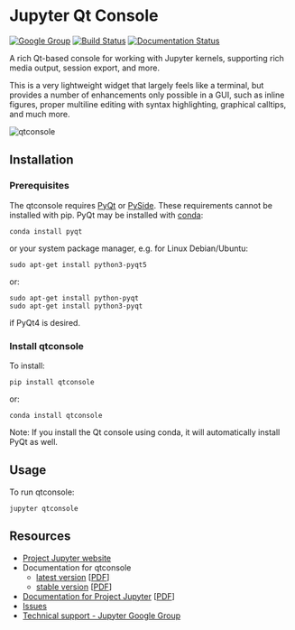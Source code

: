 # Jupyter Qt Console

[![Google Group](https://img.shields.io/badge/-Google%20Group-lightgrey.svg)](https://groups.google.com/forum/#!forum/jupyter)
[![Build Status](https://travis-ci.org/jupyter/qtconsole.svg?branch=master)](https://travis-ci.org/jupyter/qtconsole)
[![Documentation Status](https://readthedocs.org/projects/qtconsole/badge/?version=stable)](http://qtconsole.readthedocs.org/en/stable/?badge=stable)

A rich Qt-based console for working with Jupyter kernels,
supporting rich media output, session export, and more.

This is a very lightweight widget that
largely feels like a terminal, but provides a number of enhancements only
possible in a GUI, such as inline figures, proper multiline editing with syntax
highlighting, graphical calltips, and much more.


![qtconsole](docs/source/_images/qtconsole.png)

## Installation

### Prerequisites
The qtconsole requires [PyQt](http://www.riverbankcomputing.com/software/pyqt/intro)
or [PySide](http://pyside.github.io/docs/pyside).
These requirements cannot be installed with pip.
PyQt may be installed with [conda](http://conda.pydata.org/docs):

    conda install pyqt

or your system package manager, e.g. for Linux Debian/Ubuntu:

    sudo apt-get install python3-pyqt5

or:

    sudo apt-get install python-pyqt
    sudo apt-get install python3-pyqt

if PyQt4 is desired.

### Install qtconsole

To install:

    pip install qtconsole

or:

    conda install qtconsole

Note: If you install the Qt console using conda, it will automatically install
PyQt as well.

## Usage

To run qtconsole:

    jupyter qtconsole

## Resources
- [Project Jupyter website](https://jupyter.org)
- Documentation for qtconsole
  * [latest version](http://qtconsole.readthedocs.org/en/latest/) [[PDF](https://media.readthedocs.org/pdf/qtconsole/latest/qtconsole.pdf)]
  * [stable version](http://qtconsole.readthedocs.org/en/stable/) [[PDF](https://media.readthedocs.org/pdf/qtconsole/stable/qtconsole.pdf)]
- [Documentation for Project Jupyter](http://jupyter.readthedocs.org/en/latest/index.html) [[PDF](https://media.readthedocs.org/pdf/jupyter/latest/jupyter.pdf)]
- [Issues](https://github.com/jupyter/qtconsole/issues)
- [Technical support - Jupyter Google Group](https://groups.google.com/forum/#!forum/jupyter)
